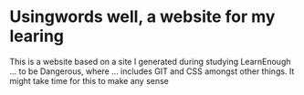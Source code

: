 # Usingwords well, a website for my learing
This is a  website based on a site I generated during studying LearnEnough ... to be Dangerous, where ... includes GIT and CSS amongst other things. It might take time for this to make any sense
